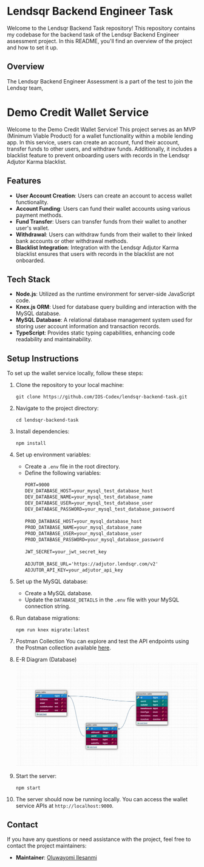 # Lendsqr Backend Engineer Task

Welcome to the Lendsqr Backend Task repository! This repository contains my codebase for the backend task of the Lendsqr Backend Engineer assessment project.
In this README, you'll find an overview of the project and how to set it up.

## Overview

The Lendsqr Backend Engineer Assessment is a part of the test to join the Lendsqr team,

# Demo Credit Wallet Service

Welcome to the Demo Credit Wallet Service! This project serves as an MVP (Minimum Viable Product) for a wallet functionality within a mobile lending app. In this service, users can create an account, fund their account, transfer funds to other users, and withdraw funds. Additionally, it includes a blacklist feature to prevent onboarding users with records in the Lendsqr Adjutor Karma blacklist.

## Features

- **User Account Creation**: Users can create an account to access wallet functionality.
- **Account Funding**: Users can fund their wallet accounts using various payment methods.
- **Fund Transfer**: Users can transfer funds from their wallet to another user's wallet.
- **Withdrawal**: Users can withdraw funds from their wallet to their linked bank accounts or other withdrawal methods.
- **Blacklist Integration**: Integration with the Lendsqr Adjutor Karma blacklist ensures that users with records in the blacklist are not onboarded.

## Tech Stack

- **Node.js**: Utilized as the runtime environment for server-side JavaScript code.
- **Knex.js ORM**: Used for database query building and interaction with the MySQL database.
- **MySQL Database**: A relational database management system used for storing user account information and transaction records.
- **TypeScript**: Provides static typing capabilities, enhancing code readability and maintainability.

## Setup Instructions

To set up the wallet service locally, follow these steps:

1. Clone the repository to your local machine:
   ```
   git clone https://github.com/IOS-Codex/lendsqr-backend-task.git
   ```

2. Navigate to the project directory:
   ```
   cd lendsqr-backend-task
   ```

3. Install dependencies:
   ```
   npm install
   ```

4. Set up environment variables:
   - Create a `.env` file in the root directory.
   - Define the following variables:
     ```
     PORT=9000
     DEV_DATABASE_HOST=your_mysql_test_database_host
     DEV_DATABASE_NAME=your_mysql_test_database_name
     DEV_DATABASE_USER=your_mysql_test_database_user
     DEV_DATABASE_PASSWORD=your_mysql_test_database_password
     
     PROD_DATABASE_HOST=your_mysql_database_host
     PROD_DATABASE_NAME=your_mysql_database_name
     PROD_DATABASE_USER=your_mysql_database_user
     PROD_DATABASE_PASSWORD=your_mysql_database_password
     
     JWT_SECRET=your_jwt_secret_key
     
     ADJUTOR_BASE_URL='https://adjutor.lendsqr.com/v2'
     ADJUTOR_API_KEY=your_adjutor_api_key
     
     ```

5. Set up the MySQL database:
   - Create a MySQL database.
   - Update the `DATABASE_DETAILS` in the `.env` file with your MySQL connection string.

6. Run database migrations:
   ```
   npm run knex migrate:latest
   ```
   
 7. Postman Collection
    You can explore and test the API endpoints using the Postman collection available [here](https://www.postman.com/solar-equinox-704305/workspace/lendsqr-backend-test/collection/24223563-9da02198-2e76-47b0-9787-9624da0a8205?action=share&creator=24223563).


8. E-R Diagram (Database)
![Database E-R Diagram](database-e-r-diagram.jpeg)   

9. Start the server:
   ```
   npm start
   ```

10. The server should now be running locally. You can access the wallet service APIs at `http://localhost:9000`.


## Contact

If you have any questions or need assistance with the project, feel free to contact the project maintainers:

- **Maintainer**: [Oluwayomi Ilesanmi](mailto:yomilinus123@gmail.com)
